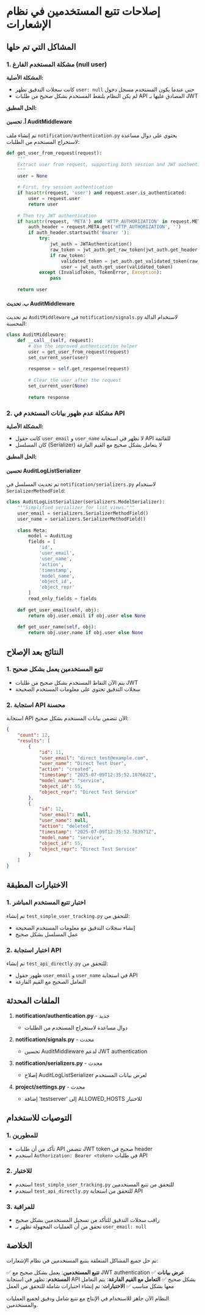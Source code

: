# إصلاحات تتبع المستخدمين في نظام الإشعارات

## المشاكل التي تم حلها

### 1. مشكلة المستخدم الفارغ (null user)

**المشكلة الأصلية:**
- كانت سجلات التدقيق تظهر `user: null` حتى عندما يكون المستخدم مسجل دخول
- لم يكن النظام يلتقط المستخدم بشكل صحيح من طلبات API المصادق عليها بـ JWT

**الحل المطبق:**

#### أ. تحسين AuditMiddleware
تم إنشاء ملف `notification/authentication.py` يحتوي على دوال مساعدة لاستخراج المستخدم من الطلبات:

```python
def get_user_from_request(request):
    """
    Extract user from request, supporting both session and JWT authentication.
    """
    user = None
    
    # First, try session authentication
    if hasattr(request, 'user') and request.user.is_authenticated:
        user = request.user
        return user
    
    # Then try JWT authentication
    if hasattr(request, 'META') and 'HTTP_AUTHORIZATION' in request.META:
        auth_header = request.META.get('HTTP_AUTHORIZATION', '')
        if auth_header.startswith('Bearer '):
            try:
                jwt_auth = JWTAuthentication()
                raw_token = jwt_auth.get_raw_token(jwt_auth.get_header(request))
                if raw_token:
                    validated_token = jwt_auth.get_validated_token(raw_token)
                    user = jwt_auth.get_user(validated_token)
            except (InvalidToken, TokenError, Exception):
                pass
    
    return user
```

#### ب. تحديث AuditMiddleware
تم تحديث `AuditMiddleware` في `notification/signals.py` لاستخدام الدالة المحسنة:

```python
class AuditMiddleware:
    def __call__(self, request):
        # Use the improved authentication helper
        user = get_user_from_request(request)
        set_current_user(user)
        
        response = self.get_response(request)
        
        # Clear the user after the request
        set_current_user(None)
        
        return response
```

### 2. مشكلة عدم ظهور بيانات المستخدم في API

**المشكلة الأصلية:**
- كانت حقول `user_email` و `user_name` لا تظهر في استجابة API للقائمة
- كان المسلسل (Serializer) لا يتعامل بشكل صحيح مع القيم الفارغة

**الحل المطبق:**

#### تحسين AuditLogListSerializer
تم تحديث المسلسل في `notification/serializers.py` لاستخدام `SerializerMethodField`:

```python
class AuditLogListSerializer(serializers.ModelSerializer):
    """Simplified serializer for list views."""
    user_email = serializers.SerializerMethodField()
    user_name = serializers.SerializerMethodField()
    
    class Meta:
        model = AuditLog
        fields = [
            'id',
            'user_email',
            'user_name',
            'action',
            'timestamp',
            'model_name',
            'object_id',
            'object_repr'
        ]
        read_only_fields = fields
    
    def get_user_email(self, obj):
        return obj.user.email if obj.user else None
    
    def get_user_name(self, obj):
        return obj.user.name if obj.user else None
```

## النتائج بعد الإصلاح

### 1. تتبع المستخدمين يعمل بشكل صحيح
- يتم الآن التقاط المستخدم بشكل صحيح من طلبات JWT
- سجلات التدقيق تحتوي على معلومات المستخدم الصحيحة

### 2. استجابة API محسنة
استجابة API الآن تتضمن بيانات المستخدم بشكل صحيح:

```json
{
    "count": 12,
    "results": [
        {
            "id": 11,
            "user_email": "direct_test@example.com",
            "user_name": "Direct Test User",
            "action": "created",
            "timestamp": "2025-07-09T12:35:52.107662Z",
            "model_name": "service",
            "object_id": 55,
            "object_repr": "Direct Test Service"
        },
        {
            "id": 12,
            "user_email": null,
            "user_name": null,
            "action": "deleted",
            "timestamp": "2025-07-09T12:35:52.783971Z",
            "model_name": "service",
            "object_id": 55,
            "object_repr": "Direct Test Service"
        }
    ]
}
```

## الاختبارات المطبقة

### 1. اختبار تتبع المستخدم المباشر
تم إنشاء `test_simple_user_tracking.py` للتحقق من:
- إنشاء سجلات التدقيق مع معلومات المستخدم الصحيحة
- عمل المسلسل بشكل صحيح

### 2. اختبار استجابة API
تم إنشاء `test_api_directly.py` للتحقق من:
- ظهور حقول `user_email` و `user_name` في استجابة API
- التعامل الصحيح مع القيم الفارغة

## الملفات المحدثة

1. **notification/authentication.py** - جديد
   - دوال مساعدة لاستخراج المستخدم من الطلبات

2. **notification/signals.py** - محدث
   - تحسين AuditMiddleware لدعم JWT authentication

3. **notification/serializers.py** - محدث
   - إصلاح AuditLogListSerializer لعرض بيانات المستخدم

4. **project/settings.py** - محدث
   - إضافة 'testserver' إلى ALLOWED_HOSTS للاختبار

## التوصيات للاستخدام

### 1. للمطورين
- تأكد من أن طلبات API تتضمن JWT token صحيح في header
- استخدم `Authorization: Bearer <token>` في طلبات API

### 2. للاختبار
- استخدم `test_simple_user_tracking.py` للتحقق من تتبع المستخدمين
- استخدم `test_api_directly.py` للتحقق من استجابة API

### 3. للمراقبة
- راقب سجلات التدقيق للتأكد من تسجيل المستخدمين بشكل صحيح
- تحقق من أن العمليات المجهولة تظهر بـ `user_email: null`

## الخلاصة

تم حل جميع المشاكل المتعلقة بتتبع المستخدمين في نظام الإشعارات:

✅ **تتبع المستخدمين**: يعمل بشكل صحيح مع JWT authentication
✅ **عرض بيانات المستخدم**: تظهر في استجابة API بشكل صحيح
✅ **التعامل مع القيم الفارغة**: يتم التعامل معها بشكل مناسب
✅ **الاختبارات**: تم إنشاء اختبارات شاملة للتحقق من العمل

النظام الآن جاهز للاستخدام في الإنتاج مع تتبع شامل ودقيق لجميع العمليات والمستخدمين.

